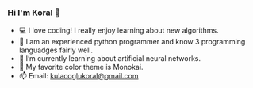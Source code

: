 ### Hi I'm Koral 👋

- 💻 I love coding! I really enjoy learning about new algorithms.
- 🐍 I am an experienced python programmer and know 3 programming languadges fairly well.
- 🧠 I’m currently learning about artificial neural networks.
- 🤔 My favorite color theme is Monokai.
- 📫 Email: [kulacoglukoral@gmail.com](kulacoglukoral@gmail.com)
